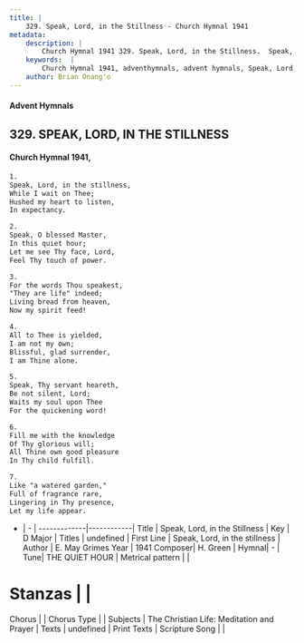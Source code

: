 ```yaml
---
title: |
    329. Speak, Lord, in the Stillness - Church Hymnal 1941
metadata:
    description: |
        Church Hymnal 1941 329. Speak, Lord, in the Stillness.  Speak, Lord, in the stillness,  While I wait on Thee;  Hushed my heart to listen,  In expectancy. 
    keywords:  |
        Church Hymnal 1941, adventhymnals, advent hymnals, Speak, Lord, in the Stillness, Speak, Lord, in the stillness. 
    author: Brian Onang'o
---
```


#### Advent Hymnals
## 329. SPEAK, LORD, IN THE STILLNESS
####  Church Hymnal 1941,

```txt
1.
Speak, Lord, in the stillness, 
While I wait on Thee; 
Hushed my heart to listen, 
In expectancy. 

2.
Speak, O blessed Master, 
In this quiet hour; 
Let me see Thy face, Lord, 
Feel Thy touch of power. 

3.
For the words Thou speakest, 
"They are life" indeed; 
Living bread from heaven, 
Now my spirit feed! 

4.
All to Thee is yielded, 
I am not my own; 
Blissful, glad surrender, 
I am Thine alone. 

5.
Speak, Thy servant heareth, 
Be not silent, Lord; 
Waits my soul upon Thee 
For the quickening word! 

6.
Fill me with the knowledge 
Of Thy glorious will; 
All Thine own good pleasure 
In Thy child fulfill. 

7.
Like "a watered garden," 
Full of fragrance rare, 
Lingering in Thy presence, 
Let my life appear.

```

- |   -  |
-------------|------------|
Title | Speak, Lord, in the Stillness |
Key | D Major |
Titles | undefined |
First Line | Speak, Lord, in the stillness |
Author | E. May Grimes 
Year | 1941
Composer| H. Green |
Hymnal|  - |
Tune| THE QUIET HOUR |
Metrical pattern | |
# Stanzas |  |
Chorus |  |
Chorus Type |  |
Subjects | The Christian Life: Meditation and Prayer |
Texts | undefined |
Print Texts | 
Scripture Song |  |
    
